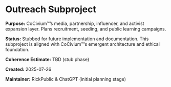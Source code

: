 <!-- status: stub; target: 150+ words -->
<!-- status: stub; target: 150+ words -->
<!-- status: stub; target: 150+ words -->
<!-- status: stub; target: 150+ words -->
<!-- status: stub; target: 150+ words -->
<!-- status: stub; target: 150+ words -->
<!-- Filename: README_outreach.md -->
# Outreach Subproject

**Purpose:**
CoCivium™’s media, partnership, influencer, and activist expansion layer. Plans recruitment, seeding, and public learning campaigns.

**Status:**
Stubbed for future implementation and documentation. This subproject is aligned with CoCivium™’s emergent architecture and ethical foundation.

**Coherence Estimate:**
TBD (stub phase)

**Created:** 2025-07-26

**Maintainer:** RickPublic & ChatGPT (initial planning stage)



